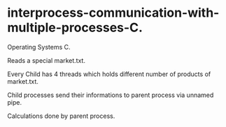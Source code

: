 # interprocess-communication-with-multiple-processes-C.

Operating Systems C.

Reads a special market.txt.

Every Child has 4 threads which holds different number of products of market.txt.

Child processes send their informations to parent process via unnamed pipe.

Calculations done by parent process.
